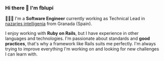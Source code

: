 ### Hi there 👋 I'm fblupi 

👨🏻‍💻 I'm a **Software Engineer** currently working as Technical Lead in [nazaríes intelligenia](https://nazaries.com) from Granada (Spain).

I enjoy working with **Ruby on Rails**, but I have experience in other languages and technologies. I'm passionate about standards and **good practices**, that's why a framework like Rails suits me perfectly. I'm always trying to improve everything I'm working on and looking for new challenges I can learn with.

